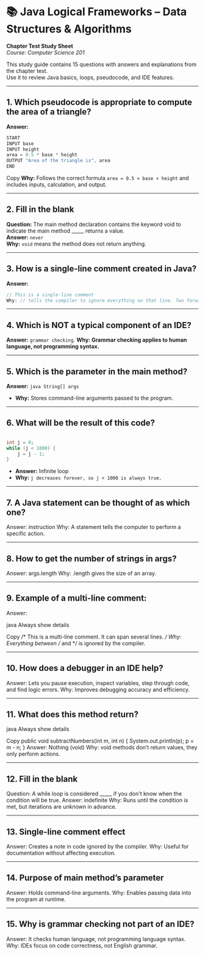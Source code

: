 # 📚 Java Logical Frameworks – Data Structures & Algorithms  
**Chapter Test Study Sheet**  
*Course: Computer Science 201*

This study guide contains 15 questions with answers and explanations from the chapter test.  
Use it to review Java basics, loops, pseudocode, and IDE features.

---

## 1. Which pseudocode is appropriate to compute the area of a triangle?
**Answer:**
```java
START
INPUT base
INPUT height
area ← 0.5 * base * height
OUTPUT "Area of the triangle is", area
END
```

Copy
**Why:** Follows the correct formula `area = 0.5 × base × height` and includes inputs, calculation, and output.

---

## 2. Fill in the blank  
**Question:** The main method declaration contains the keyword void to indicate the main method _____ returns a value.  
**Answer:** `never`  
**Why:** `void` means the method does not return anything.

---

## 3. How is a single-line comment created in Java?  
**Answer:**
```java
// This is a single-line comment
Why: // tells the compiler to ignore everything on that line. Two forward slashes
```

---

## 4. Which is NOT a typical component of an IDE?

**Answer:** `grammar checking`.
**Why: Grammar checking applies to human language, not programming syntax.**

---

## 5. Which is the parameter in the main method?
**Answer:** ```java String[] args```

* **Why:** Stores command-line arguments passed to the program.

---

## 6. What will be the result of this code?
```java

int j = 0;
while (j < 1000) {
    j = j - 1;
}
```
* **Answer:** Infinite loop
* **Why:** `j decreases forever, so j < 1000 is always true.`

---

## 7. A Java statement can be thought of as which one?
Answer: instruction
Why: A statement tells the computer to perform a specific action.

---

## 8. How to get the number of strings in args?
Answer: args.length
Why: .length gives the size of an array.

---

## 9. Example of a multi-line comment:
Answer:

java
Always show details

Copy
/*
 This is a multi-line comment.
 It can span several lines.
*/
Why: Everything between /* and */ is ignored by the compiler.

---

## 10. How does a debugger in an IDE help?
Answer: Lets you pause execution, inspect variables, step through code, and find logic errors.
Why: Improves debugging accuracy and efficiency.


---

## 11. What does this method return?
java
Always show details

Copy
public void subtractNumbers(int m, int n) {
    System.out.println(p);
    p = m - n;
}
Answer: Nothing (void)
Why: void methods don’t return values, they only perform actions.

---

## 12. Fill in the blank
Question: A while loop is considered _____ if you don't know when the condition will be true.
Answer: indefinite
Why: Runs until the condition is met, but iterations are unknown in advance.

---

## 13. Single-line comment effect
Answer: Creates a note in code ignored by the compiler.
Why: Useful for documentation without affecting execution.

---

## 14. Purpose of main method’s parameter
Answer: Holds command-line arguments.
Why: Enables passing data into the program at runtime.

---

## 15. Why is grammar checking not part of an IDE?
Answer: It checks human language, not programming language syntax.
Why: IDEs focus on code correctness, not English grammar.



